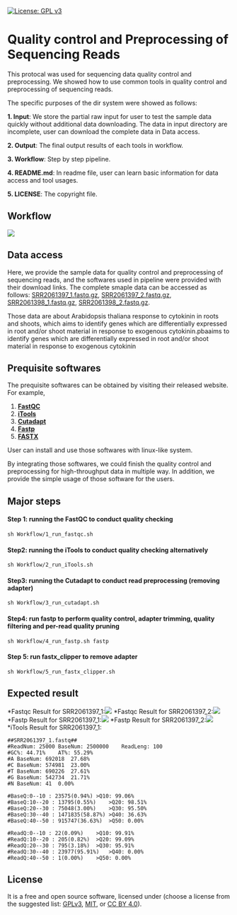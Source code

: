 [![License: GPL v3](https://img.shields.io/badge/License-GPL%20v3-blue.svg)](http://www.gnu.org/licenses/gpl-3.0)

# Quality control and Preprocessing of Sequencing Reads

This protocal was used for sequencing data quality control and preprocessing. We showed how to use common tools in quality control and preprocessing of sequencing reads.

The specific purposes of the dir system were showed as follows:

  __1. Input__: We store the partial raw input for user to test the sample data quickly without additional data downloading.  The data in input directory are incomplete, user can download the complete data in Data access.
  
  __2. Output__: The final output results of each tools in workflow.
  
  __3. Workflow__: Step by step pipeline. 
  
  __4. README.md__: In readme file, user can learn basic information for data access and tool usages.
  
  __5. LICENSE__: The copyright file.


## Workflow

![](Workflow/workflow.svg)



## Data access

Here, we provide the sample data for quality control and preprocessing of sequencing reads, and the softwares used in pipeline were provided with their download links.
The complete smaple data can be accessed as follows:
[SRR2061397_1.fastq.gz](http://ftp.sra.ebi.ac.uk/vol1/fastq/SRR206/007/SRR2061397/SRR2061397_1.fastq.gz),
[SRR2061397_2.fastq.gz](http://ftp.sra.ebi.ac.uk/vol1/fastq/SRR206/007/SRR2061397/SRR2061397_2.fastq.gz), 
[SRR2061398_1.fastq.gz](http://ftp.sra.ebi.ac.uk/vol1/fastq/SRR206/008/SRR2061398/SRR2061398_1.fastq.gz), 
[SRR2061398_2.fastq.gz](http://ftp.sra.ebi.ac.uk/vol1/fastq/SRR206/008/SRR2061398/SRR2061398_2.fastq.gz). 

Those data are about Arabidopsis thaliana response to cytokinin in roots and shoots, which aims to identify genes which are differentially expressed in root and/or shoot material in response to exogenous cytokinin.pbaaims to identify genes which are differentially expressed in root and/or shoot material in response to exogenous cytokinin

## Prequisite softwares

The prequisite softwares can be obtained by visiting their released website. For example,
1. [__FastQC__](https://codeload.github.com/s-andrews/FastQC/zip/refs/heads/master)
2. [__iTools__](https://github.com/BGI-shenzhen/Reseqtools/blob/master/iTools_Code20180520.tar.gz)
3. [__Cutadapt__](https://codeload.github.com/jamescasbon/cutadapt/zip/refs/heads/master)
4. [__Fastp__](https://codeload.github.com/OpenGene/fastp/zip/refs/heads/master)
5. [__FASTX__](https://codeload.github.com/agordon/fastx_toolkit/zip/refs/heads/master)

User can install and use those softwares with linux-like system.

By integrating those softwares, we could finish the quality control and preprocessing for high-throughput data in multiple way. In addition, we provide the simple usage of those software for the users.

## Major steps

#### Step 1: running the FastQC to conduct quality checking

```
sh Workflow/1_run_fastqc.sh
```

#### Step2: running the iTools to conduct quality checking alternatively

```
sh Workflow/2_run_iTools.sh
```

#### Step3: running the Cutadapt to conduct read preprocessing (removing adapter)

```
sh Workflow/3_run_cutadapt.sh
```
#### Step4: run fastp to perform quality control, adapter trimming, quality filtering and per-read quality pruning

```
sh Workflow/4_run_fastp.sh fastp
```
#### Step 5: run fastx_clipper to remove adapter

```
sh Workflow/5_run_fastx_clipper.sh
```

## Expected result

*Fastqc Result for SRR2061397_1:![](graphs/fastqc1.png)
*Fastqc Result for SRR2061397_2:![](graphs/fastqc2.png)
*Fastp Result for SRR2061397_1:![](graphs/fastp_after1.png)
*Fastp Result for SRR2061397_2:![](graphs/fastp_after2.png)
*iTools Result for SRR2061397_1:
```
##SRR2061397_1.fastq##
#ReadNum: 25000	BaseNum: 2500000	ReadLeng: 100
#GC%: 44.71%	AT%: 55.29%
#A BaseNum: 692018	27.68%
#C BaseNum: 574981	23.00%
#T BaseNum: 690226	27.61%
#G BaseNum: 542734	21.71%
#N BaseNum: 41	0.00%

#BaseQ:0--10 : 23575(0.94%)	>Q10: 99.06%
#BaseQ:10--20 : 13795(0.55%)	>Q20: 98.51%
#BaseQ:20--30 : 75048(3.00%)	>Q30: 95.50%
#BaseQ:30--40 : 1471835(58.87%)	>Q40: 36.63%
#BaseQ:40--50 : 915747(36.63%)	>Q50: 0.00%

#ReadQ:0--10 : 22(0.09%)	>Q10: 99.91%
#ReadQ:10--20 : 205(0.82%)	>Q20: 99.09%
#ReadQ:20--30 : 795(3.18%)	>Q30: 95.91%
#ReadQ:30--40 : 23977(95.91%)	>Q40: 0.00%
#ReadQ:40--50 : 1(0.00%)	>Q50: 0.00%
```


## License
It is a free and open source software, licensed under []() (choose a license from the suggested list:  [GPLv3](https://github.com/github/choosealicense.com/blob/gh-pages/_licenses/gpl-3.0.txt), [MIT](https://github.com/github/choosealicense.com/blob/gh-pages/LICENSE.md), or [CC BY 4.0](https://github.com/github/choosealicense.com/blob/gh-pages/_licenses/cc-by-4.0.txt)).
